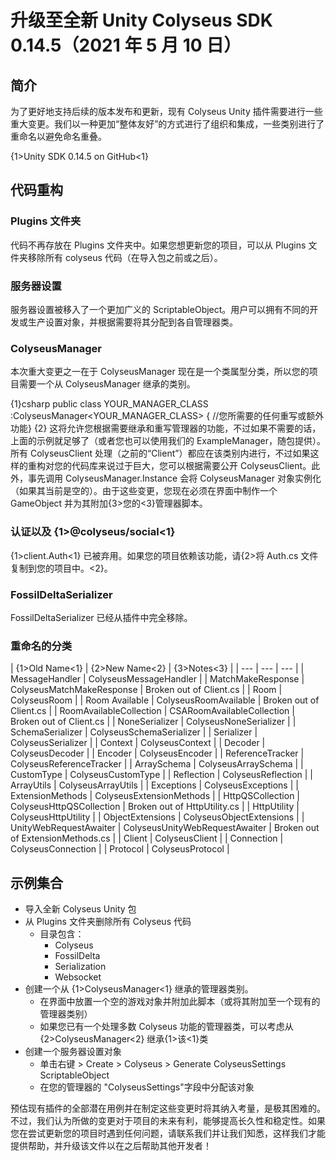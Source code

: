 # 升级至全新 Unity Colyseus SDK 0.14.5（2021 年 5 月 10 日）

## 简介

为了更好地支持后续的版本发布和更新，现有 Colyseus Unity 插件需要进行一些重大变更。我们以一种更加“整体友好”的方式进行了组织和集成，一些类别进行了重命名以避免命名重叠。

{1>Unity SDK 0.14.5 on GitHub<1}

## 代码重构

### Plugins 文件夹

代码不再存放在 Plugins 文件夹中。如果您想更新您的项目，可以从 Plugins 文件夹移除所有 colyseus 代码（在导入包之前或之后）。

### 服务器设置

服务器设置被移入了一个更加广义的 ScriptableObject。用户可以拥有不同的开发或生产设置对象，并根据需要将其分配到各自管理器类。

### ColyseusManager

本次重大变更之一在于 ColyseusManager 现在是一个类属型分类，所以您的项目需要一个从 ColyseusManager 继承的类别。

{1}csharp public class YOUR\_MANAGER\_CLASS :ColyseusManager<YOUR\_MANAGER\_CLASS> { //您所需要的任何重写或额外功能} {2} 这将允许您根据需要继承和重写管理器的功能，不过如果不需要的话，上面的示例就足够了（或者您也可以使用我们的 ExampleManager，随包提供）。所有 ColyseusClient 处理（之前的“Client”）都应在该类别内进行，不过如果这样的重构对您的代码库来说过于巨大，您可以根据需要公开 ColyseusClient。此外，事先调用 ColyseusManager.Instance 会将 ColyseusManager 对象实例化（如果其当前是空的）。由于这些变更，您现在必须在界面中制作一个 GameObject 并为其附加{3>您的<3}管理器脚本。

### 认证以及 {1>@colyseus/social<1}

{1>client.Auth<1} 已被弃用。如果您的项目依赖该功能，请{2>将 Auth.cs 文件复制到您的项目中。<2}。

### FossilDeltaSerializer

FossilDeltaSerializer 已经从插件中完全移除。

### 重命名的分类

| {1>Old Name<1} | {2>New Name<2} | {3>Notes<3} | | --- | --- | --- | | MessageHandler | ColyseusMessageHandler | | MatchMakeResponse | ColyseusMatchMakeResponse | Broken out of Client.cs | | Room | ColyseusRoom | | Room Available | ColyseusRoomAvailable | Broken out of Client.cs | | RoomAvailableCollection | CSARoomAvailableCollection | Broken out of Client.cs | | NoneSerializer | ColyseusNoneSerializer | | SchemaSerializer | ColyseusSchemaSerializer | | Serializer | ColyseusSerializer | | Context | ColyseusContext | | Decoder | ColyseusDecoder | | Encoder | ColyseusEncoder | | ReferenceTracker | ColyseusReferenceTracker | | ArraySchema | ColyseusArraySchema | | CustomType | ColyseusCustomType | | Reflection | ColyseusReflection | | ArrayUtils | ColyseusArrayUtils | | Exceptions | ColyseusExceptions | | ExtensionMethods | ColyseusExtensionMethods | | HttpQSCollection | ColyseusHttpQSCollection | Broken out of HttpUtility.cs | | HttpUtility | ColyseusHttpUtility | | ObjectExtensions | ColyseusObjectExtensions | | UnityWebRequestAwaiter | ColyseusUnityWebRequestAwaiter | Broken out of ExtensionMethods.cs | | Client | ColyseusClient | | Connection | ColyseusConnection | | Protocol | ColyseusProtocol |

## 示例集合

- 导入全新 Colyseus Unity 包
- 从 Plugins 文件夹删除所有 Colyseus 代码
  - 目录包含：
    - Colyseus
    - FossilDelta
    - Serialization
    - Websocket
- 创建一个从 {1>ColyseusManager<1} 继承的管理器类别。
  - 在界面中放置一个空的游戏对象并附加此脚本（或将其附加至一个现有的管理器类别）
  - 如果您已有一个处理多数 Colyseus 功能的管理器类，可以考虑从 {2>ColyseusManager<2} 继承{1>该<1}类
- 创建一个服务器设置对象
  - 单击右键 > Create > Colyseus > Generate ColyseusSettings ScriptableObject
  - 在您的管理器的 "ColyseusSettings"字段中分配该对象

预估现有插件的全部潜在用例并在制定这些变更时将其纳入考量，是极其困难的。不过，我们认为所做的变更对于项目的未来有利，能够提高长久性和稳定性。如果您在尝试更新您的项目时遇到任何问题，请联系我们并让我们知悉，这样我们才能提供帮助，并升级该文件以在之后帮助其他开发者！
